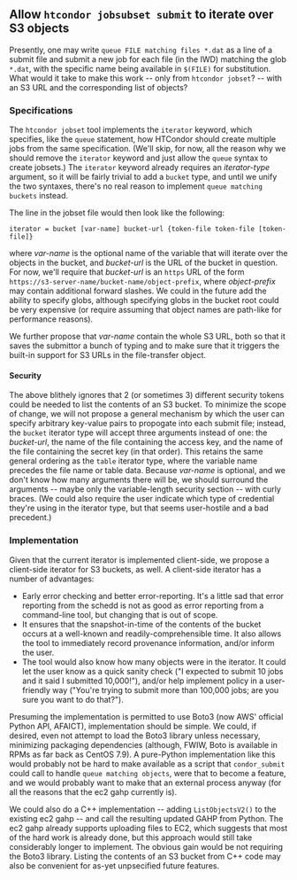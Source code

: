 ## Allow `htcondor jobsubset submit` to iterate over S3 objects

Presently, one may write `queue FILE matching files *.dat` as a line of a
submit file and submit a new job for each file (in the IWD) matching the
glob `*.dat`, with the specific name being available in `$(FILE)` for
substitution.  What would it take to make this work -- only from
`htcondor jobset`? -- with an S3 URL and the corresponding list of objects?

### Specifications

The `htcondor jobset` tool implements the `iterator` keyword, which specifies,
like the `queue` statement, how HTCondor should create multiple jobs from the
same specification.  (We'll skip, for now, all the reason why we should remove
the `iterator` keyword and just allow the `queue` syntax to create jobsets.)
The `iterator` keyword already requires an *iterator-type* argument, so it
will be fairly trivial to add a `bucket` type, and until we unify the two syntaxes,
there's no real reason to implement `queue matching buckets` instead.

The line in the jobset file would then look like the following:
```
iterator = bucket [var-name] bucket-url {token-file token-file [token-file]}
```
where *var-name* is the optional name of the variable that will iterate over
the objects in the bucket, and *bucket-url* is the URL of the bucket in question.
For now, we'll require that *bucket-url* is an `https` URL of the form
`https://s3-server-name/bucket-name/object-prefix`, where *object-prefix* may
contain additional forward slashes.  We could in the future add the ability to
specify globs, although specifying globs in the bucket root could be very
expensive (or require assuming that object names are path-like for performance
reasons).

We further propose that *var-name* contain the whole S3 URL, both so that it
saves the submittor a bunch of typing and to make sure that it triggers the
built-in support for S3 URLs in the file-transfer object.

#### Security

The above blithely ignores that 2 (or sometimes 3) different security tokens
could be needed to list the contents of an S3 bucket.  To minimize the scope
of change, we will not propose a general mechanism by which the user can
specify arbitrary key-value pairs to propogate into each submit file; instead,
the `bucket` iterator type will accept three arguments instead of one: the
*bucket-url*, the name of the file containing the access key, and
the name of the file containing the secret key (in that order).  This retains
the same general ordering as the `table` iterator type, where the variable
name precedes the file name or table data.  Because *var-name* is optional,
and we don't know how many arguments there will be, we should surround the
arguments -- maybe only the variable-length security section -- with curly
braces.  (We could also require the user indicate which type of credential
they're using in the iterator type, but that seems user-hostile and a bad
precedent.)

### Implementation

Given that the current iterator is implemented client-side, we propose a
client-side iterator for S3 buckets, as well.  A client-side iterator has
a number of advantages:

*  Early error checking and better error-reporting.  It's a little sad that
   error reporting from the schedd is not as good as error reporting from
   a command-line tool, but changing that is out of scope.
*  It ensures that the snapshot-in-time of the contents of the bucket occurs
   at a well-known and readily-comprehensible time.  It also allows the tool
   to immediately record provenance information, and/or inform the user.
*  The tool would also know how many objects were in the iterator.  It could
   let the user know as a quick sanity check ("I expected to submit 10 jobs
   and it said I submitted 10,000!"), and/or help implement policy in a
   user-friendly way ("You're trying to submit more than 100,000 jobs; are
   you sure you want to do that?").

Presuming the implementation is permitted to use Boto3 (now AWS' official Python
API, AFAICT), implementation should be simple.  We could, if desired, even not
attempt to load the Boto3 library unless necessary, minimizing packaging
dependencies (although, FWIW, Boto is available in RPMs as far back as CentOS 7.9).
A pure-Python implementation like this would probably not be hard to make available
as a script that `condor_submit` could call to handle `queue matching objects`,
were that to become a feature, and we would probably want to make that an external
process anyway (for all the reasons that the ec2 gahp currently is).

We could also do a C++ implementation -- adding `ListObjectsV2()` to the existing ec2
gahp -- and call the resulting updated GAHP from Python.  The ec2 gahp already supports
uploading files to EC2, which suggests that most of the hard work is already done, but
this approach would still take considerably longer to implement.  The obvious gain would
be not requiring the Boto3 library.  Listing the contents of an S3 bucket from C++ code
may also be convenient for as-yet unpsecified future features.
